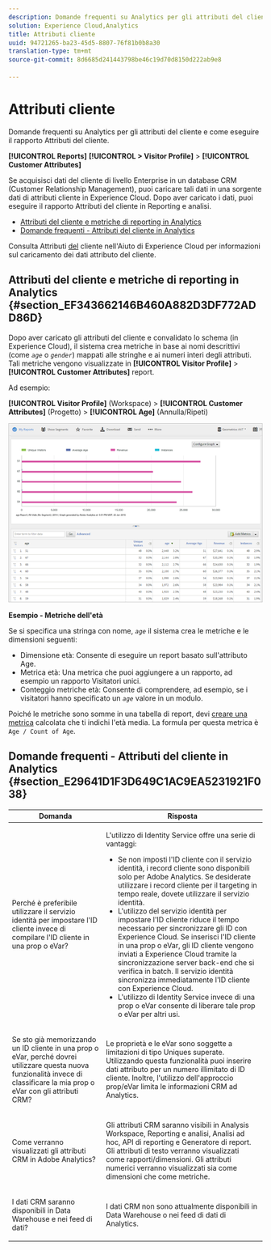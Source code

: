 ```yaml
---
description: Domande frequenti su Analytics per gli attributi del cliente e come eseguire il rapporto Attributi del cliente.
solution: Experience Cloud,Analytics
title: Attributi cliente
uuid: 94721265-ba23-45d5-8807-76f81b0b8a30
translation-type: tm+mt
source-git-commit: 8d6685d241443798be46c19d70d8150d222ab9e8

---
```



# Attributi cliente

Domande frequenti su Analytics per gli attributi del cliente e come eseguire il rapporto Attributi del cliente.

**[!UICONTROL Reports]** **[!UICONTROL > Visitor Profile]** > **[!UICONTROL Customer Attributes]**

Se acquisisci dati del cliente di livello Enterprise in un database CRM (Customer Relationship Management), puoi caricare tali dati in una sorgente dati di attributi cliente in Experience Cloud. Dopo aver caricato i dati, puoi eseguire il rapporto Attributi del cliente in Reporting e analisi.

* [Attributi del cliente e metriche di reporting in Analytics](/help/components/c-variables/dimensionslist/reports-customer-attributes.md#section_EF343662146B460A882D3DF772ADD86D)
* [Domande frequenti - Attributi del cliente in Analytics](/help/components/c-variables/dimensionslist/reports-customer-attributes.md#section_E29641D1F3D649C1AC9EA5231921F038)

Consulta Attributi [del](https://docs.adobe.com/content/help/it-IT/core-services/interface/customer-attributes/attributes.html) cliente nell&#39;Aiuto di Experience Cloud per informazioni sul caricamento dei dati attributo del cliente.

## Attributi del cliente e metriche di reporting in Analytics {#section_EF343662146B460A882D3DF772ADD86D}

Dopo aver caricato gli attributi del cliente e convalidato lo schema (in Experience Cloud), il sistema crea metriche in base ai nomi descrittivi (come *`age`* o *`gender`*) mappati alle stringhe e ai numeri interi degli attributi. Tali metriche vengono visualizzate in **[!UICONTROL Visitor Profile]** > **[!UICONTROL Customer Attributes]** report.

Ad esempio:

**[!UICONTROL Visitor Profile]** (Workspace) > **[!UICONTROL Customer Attributes]** (Progetto) > **[!UICONTROL Age]** (Annulla/Ripeti)

![](assets/report_age.png)

**Esempio - Metriche dell&#39;età**

Se si specifica una stringa con nome, *`age`* il sistema crea le metriche e le dimensioni seguenti:

* Dimensione età: Consente di eseguire un report basato sull&#39;attributo Age.
* Metrica età: Una metrica che puoi aggiungere a un rapporto, ad esempio un rapporto Visitatori unici.
* Conteggio metriche età: Consente di comprendere, ad esempio, se i visitatori hanno specificato un *`age`* valore in un modulo.

Poiché le metriche sono somme in una tabella di report, devi [creare una metrica](https://docs.adobe.com/content/help/it-IT/analytics/components/calculated-metrics/cm-overview.html) calcolata che ti indichi l&#39;età media. La formula per questa metrica è `Age / Count of Age`.

## Domande frequenti - Attributi del cliente in Analytics {#section_E29641D1F3D649C1AC9EA5231921F038}

<table id="table_88631069013B408EBB0A810657662B36"> 
 <thead> 
  <tr> 
   <th colname="col1" class="entry"> Domanda </th> 
   <th colname="col2" class="entry"> Risposta </th> 
  </tr> 
 </thead>
 <tbody> 
  <tr> 
   <td colname="col1"> <p>Perché è preferibile utilizzare il servizio identità per impostare l'ID cliente invece di compilare l'ID cliente in una prop o eVar? </p> </td> 
   <td colname="col2"> <p>L'utilizzo di Identity Service offre una serie di vantaggi: </p> 
    <ul id="ul_5D3659604D43419F9CA5920B4F93728E"> 
     <li id="li_BA2EF0715C5A47EFAFA7191CFAD088A4">Se non imposti l'ID cliente con il servizio identità, i record cliente sono disponibili solo per Adobe Analytics. Se desiderate utilizzare i record cliente per il targeting in tempo reale, dovete utilizzare il servizio identità. </li> 
     <li id="li_228358684E474A298E39578D427BF932">L'utilizzo del servizio identità per impostare l'ID cliente riduce il tempo necessario per sincronizzare gli ID con Experience Cloud. Se inserisci l'ID cliente in una prop o eVar, gli ID cliente vengono inviati a Experience Cloud tramite la sincronizzazione server back-end che si verifica in batch. Il servizio identità sincronizza immediatamente l'ID cliente con Experience Cloud. </li> 
     <li id="li_BCF28219E4014FCF9F747C3D8D270526"> L'utilizzo di Identity Service invece di una prop o eVar consente di liberare tale prop o eVar per altri usi. </li> 
    </ul> </td> 
  </tr> 
  <tr> 
   <td colname="col1"> <p>Se sto già memorizzando un ID cliente in una prop o eVar, perché dovrei utilizzare questa nuova funzionalità invece di classificare la mia prop o eVar con gli attributi CRM? </p> </td> 
   <td colname="col2"> <p>Le proprietà e le eVar sono soggette a limitazioni di tipo Uniques superate. Utilizzando questa funzionalità puoi inserire dati attributo per un numero illimitato di ID cliente. Inoltre, l'utilizzo dell'approccio prop/eVar limita le informazioni CRM ad Analytics. </p> </td> 
  </tr> 
  <tr> 
   <td colname="col1"> <p>Come verranno visualizzati gli attributi CRM in Adobe Analytics? </p> </td> 
   <td colname="col2"> <p>Gli attributi CRM saranno visibili in Analysis Workspace, Reporting e analisi, Analisi ad hoc, API di reporting e Generatore di report. Gli attributi di testo verranno visualizzati come rapporti/dimensioni. Gli attributi numerici verranno visualizzati sia come dimensioni che come metriche. </p> </td> 
  </tr> 
  <tr> 
   <td colname="col1"> <p>I dati CRM saranno disponibili in Data Warehouse e nei feed di dati? </p> </td> 
   <td colname="col2"> <p>I dati CRM non sono attualmente disponibili in Data Warehouse o nei feed di dati di Analytics. </p> </td> 
  </tr> 
 </tbody> 
</table>

